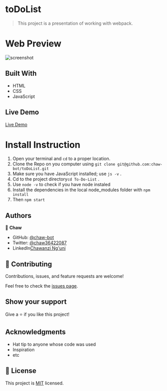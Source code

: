 # toDoList

> This project is a presentation of working with webpack.

# Web Preview

![screenshot]()


## Built With

- HTML
- CSS
- JavaScript

## Live Demo

[Live Demo]()

# Install Instruction
1. Open your terminal and `cd` to a proper location.
2. Clone the Repo on you computer using `git clone git@github.com:chaw-bot/toDoList.git`
3. Make sure you have JavaScript installed; use `js -v` .
4. Cd to the project directory`cd To-Do-List` .
5. Use `node -v` to check if you have node instaled
6. Install the dependencies in the local node_modules folder with `npm install`
7. Then `npm start`

## Authors

👤 **Chaw**

- GitHub: [@chaw-bot](https://github.com/chaw-bot)
- Twitter: [@chaw36422087](https://twitter.com/chaw36422087)
- LinkedIn[Chawanzi Ng'uni](https://www.linkedin.com/in/chawanzi-ng-uni-449328212/)

## 🤝 Contributing

Contributions, issues, and feature requests are welcome!

Feel free to check the [issues page](https://github.com/chaw-bot/toDoList/issues).

## Show your support

Give a ⭐️ if you like this project!

## Acknowledgments

- Hat tip to anyone whose code was used
- Inspiration
- etc

## 📝 License

This project is [MIT](...) licensed.